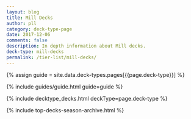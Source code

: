 ```yaml
---
layout: blog
title: Mill Decks
author: pll
category: deck-type-page
date: 2017-12-06
comments: false
description: In depth information about Mill decks.
deck-type: mill-decks
permalink: /tier-list/mill-decks/ 
---
```


{% assign guide = site.data.deck-types.pages[{{page.deck-type}}] %}

{% include guides/guide.html guide=guide %}

{% include decktype_decks.html deckType=page.deck-type %}

{% include top-decks-season-archive.html %}